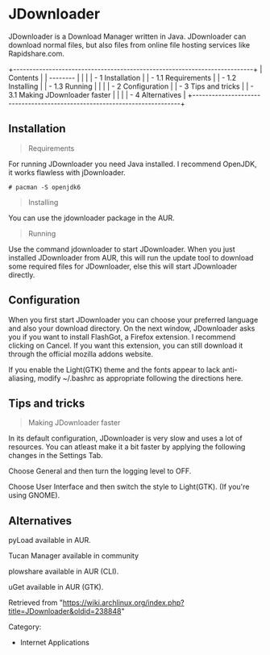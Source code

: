 JDownloader
===========

  
 JDownloader is a Download Manager written in Java. JDownloader can
download normal files, but also files from online file hosting services
like Rapidshare.com.

+--------------------------------------------------------------------------+
| Contents                                                                 |
| --------                                                                 |
|                                                                          |
| -   1 Installation                                                       |
|     -   1.1 Requirements                                                 |
|     -   1.2 Installing                                                   |
|     -   1.3 Running                                                      |
|                                                                          |
| -   2 Configuration                                                      |
| -   3 Tips and tricks                                                    |
|     -   3.1 Making JDownloader faster                                    |
|                                                                          |
| -   4 Alternatives                                                       |
+--------------------------------------------------------------------------+

Installation
------------

> Requirements

For running JDownloader you need Java installed. I recommend OpenJDK, it
works flawless with jDownloader.

    # pacman -S openjdk6

> Installing

You can use the jdownloader package in the AUR.

> Running

Use the command jdownloader to start JDownloader. When you just
installed JDownloader from AUR, this will run the update tool to
download some required files for JDownloader, else this will start
JDownloader directly.

Configuration
-------------

When you first start JDownloader you can choose your preferred language
and also your download directory. On the next window, JDownloader asks
you if you want to install FlashGot, a Firefox extension. I recommend
clicking on Cancel. If you want this extension, you can still download
it through the official mozilla addons website.

If you enable the Light(GTK) theme and the fonts appear to lack
anti-aliasing, modify ~/.bashrc as appropriate following the directions
here.

Tips and tricks
---------------

> Making JDownloader faster

In its default configuration, JDownloader is very slow and uses a lot of
resources. You can atleast make it a bit faster by applying the
following changes in the Settings Tab.

Choose General and then turn the logging level to OFF.

Choose User Interface and then switch the style to Light(GTK). (If
you're using GNOME).

Alternatives
------------

pyLoad available in AUR.

Tucan Manager available in community

plowshare available in AUR (CLI).

uGet available in AUR (GTK).

Retrieved from
"https://wiki.archlinux.org/index.php?title=JDownloader&oldid=238848"

Category:

-   Internet Applications
